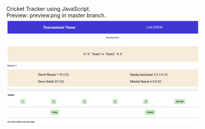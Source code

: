 Cricket Tracker using JavaScript.<br>
Preview: preview.png in master branch.
<img src="preview.png"/>
